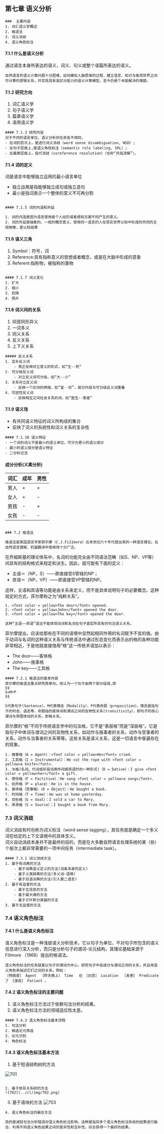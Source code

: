 ## 第七章 语义分析
~~~~
###  主要内容
1. 词汇语义学概述
2. 格语法
3. 词义消歧
4. 语义角色标注

~~~~

#### 7.1.1 什么是语义分析
通过语言本身所表达的语义，词义、句义或整个语篇所表达的语义。
~~~~
自然语言的语义计算问题十分困难，如何模拟人脑思维的过程，建立语言、知识与客观世界之间可计算的逻辑关系，并实现具有高区分能力的语义计算模型，至今仍是个未能解决的难题。
~~~~

#### 7.1.2 研究方向
1. 词汇语义学
2. 句子语义学
3. 篇章语义学
4. 语用语义学
~~~~
#### 7.1.3 研究内容
对于不同的语言单位，语义分析的任务各不相同。  
- 在词的层次上，是进行词义消歧（word sense disambiguation, WSD）;  
- 在句子层面上,是语义角色标注（semantic role labeling, SRL）;  
- 在篇章层面上，指代消歧（coreference resolution）（也称“共指消解”）。
~~~~

#### 7.1.4 词的定义
词是语言中能够独立运用的最小语言单位

- 独立运用是指能够独立成句或独立造句
- 最小是指词表示一个整体的意义不可再分割
~~~~

#### 7.1.5 词的内涵和外延

1. 词的内涵是因为语言使用者个人经历或者感知方面不同产生的意义。
2. 词的外延是抽象的、一般的概念意义，使用同一语言的人在现实世界认知中形成的共同的主观映像，是认知结果

~~~~
#### 7.1.6 语义三角
1. Symbol：符号，词
2. Reference:具有指称意义的思想或者概念，或是在大脑中形成的意象
3. Referent:指称物，被指称的事物
~~~~

#### 7.1.7 词义变化
1. 扩大
2. 缩小
3. 贬降
4. 扬升
~~~~
#### 7.1.8 词义间的关系
1. 同音同形异义
2. 一词多义
3. 同义关系
4. 反义关系
5. 上下义关系
~~~~
##### 反义关系
1. 互补反义词
	- 真正反映对立意义的形式，如“生--死”
2. 可分级反义词
	- 对立反义词可分级，如“大--小”
3. 关系对立反义词
	- 反映一个区间的两端，如“富--穷”，部分内容与可分级反义词重叠
4. 可逆性反义词
	- 反映相互之间社会关系的词，如“医生--患者”
~~~~
#### 7.1.9 语义场
- 有共同语义特征的词义所构成的集合
- 反映了词义的系统性和词义关系的复杂性
~~~~
#### 7.1.10 语义特征
- 一个词的词义不是最小的语义单位，可分为更小的语义成分
- 最小的语义成分是语义特征
- 二分标记法
~~~~
#### 成分分析(义素分析)

|  词汇   | 成年  |男性  |
|  ----  | ----  |----  |
| 男人  | + | +  |
| 女人  | + | -  |
| 男孩  | - | +  |
| 女孩  | - | -  |

~~~~

### 7.2 格语法

格语法是美国语言学家菲尔摩（C.J.Fi11more）在本世纪六十年代提出来的一种语言理论。在自然语言理解、机器翻译中使用得十分广泛。
~~~~
在乔姆斯基的理论体系中，名词的功能完全由不同语法范畴（如S、NP、VP等）间具有的结构格式来规定和派生。因此，就可能有下面的定义：
- 主语＝〔NP，S〕——即直接受S管辖的NP；
- 宾语＝〔NP，VP〕——即直接受VP管辖的NP。


这样，主语和宾语等功能是由关系来定义，而不是具体说明句子的必要概念。这种规定的方式，菲尔摩称之为“纯粹关系”。
~~~~
1. <font color = yellow>The door</font> opened.
2. <font color = yellow>John</font> opened the door.
3. <font color = yellow>The key</font> opened the door.

这种“主语——宾语”语法不能体现动词和名词在句子底层所具有的句法语义关系。
~~~~
菲尔摩提出，应该给那些在不同的语境中显然起相同作用的名词赋予不变的值。由于动词与名词的这种语义关系与传统语法中通过形态变化而表示出的格的各种功能非常相近，于是他就直接借用“格”这一传统术语加以表示：

- The door——客体格
- John——施事格
- The key——工具格
~~~~
#### 7.2.1 格语法的基本内容
菲尔摩的格语法重点研究简单句。他认为一个句子由两个部分组成,即  
$$
S=M+P
$$  

S代表句子(Sentence)，M代表情态（Modality），P代表命题（proposition）。情态是指句子的时态、语态等，命题指的是体词和谓词之间的及物性关系(transitivity），即句子的核心谓词与周围体词的关系，即格关系。
~~~~
菲尔摩的“格”不同于传统语言学中的句法格，它不是“表层格”而是“深层格”。它是指句子中体词与谓词之间的及物性关系，如动作与施事者的关系，动作与受事者的关系，动作与当事者的关系等等。这些关系是语义关系，这是一切语言中普遍存在的现象。
~~~~
1. 施事格（A = Agent）：<font color = yellow>He</font> cried.
2. 工具格（I = Instrumental）：He cut the rope with <font color = yellow>a knife</font>.
3. 与格(名词、代词或形容词用作间接宾语时的一种形式)（D = Dative）：I give <font color = yellow>her</font> a gift.
4. 使役格（F = Factitive）：He sang <font color = yellow>a song</font>.
5. 处所格（P = place）：He is in the house.
6. 客体格（受事格）（O = Object）：He bought a book.
7. 时间格（T = Time）：He was at home yesterday.
8. 目标格（G = Goal）：I sold a car to Mary.
9. 来源格（S = Source）：I bought a book from Mary.

~~~~
### 7.3 词义消歧
词义消歧有时也称为词义标注（word sense tagging），其任务就是确定一个多义词在给定的上下文语境中的具体含义。  
词义自动消歧本身并不是最终的目的，而是在大多数自然语言处理系统的某（些）个层次上都非常需要的一项中间任务（intermediate task）。
~~~~
#### 7.3.1 词义消歧方法
1. 基于有词典的方法
	- 基于词典语义定义的方法(词条本身的定义)
	- 基于义类辞典的方法(多义词-语境)
	- 基于双语词典的方法(引入第二语言)
2. 基于有监督的方法
	- 基于互信息的方法
	- 基于最大熵的方法
	- 基于贝叶斯分类器的方法 
3. 基于无监督的方法
~~~~
### 7.4 语义角色标注
#### 7.4.1 什么是语义角色标注
语义角色标注是一种浅层语义分析技术，它以句子为单位，不对句子所包含的语义信息进行深入分析，而只是分析句子的谓词-论元结构，其理论基础来源于Fillmore （1968）提出的格语法。
~~~~
语义角色标注的任务就是以句子的谓词为中心，研究句子中各成分与谓词之间的关系，并且用语义角色来描述它们之间的关系。例如：  
［特朗普］ Agent 　［昨天晚上］ Time 　在　［白宫］ Location 　［发表］ Predicate 　了　［演说］ Patient 。
~~~~
#### 7.4.2 语义角色标注的主要问题
1. 语义角色标注方法过于依赖句法分析的结果。
2. 语义角色标注方法的领域适应性太差。

~~~~
#### 7.4.3 语义角色标注基本流程
1. 句法分析
2. 候选论元筛选
3. 论元识别
4. 角色标注
~~~~
#### 7.4.3 语义角色标注基本方法
1. 基于短语结构树的方法

![701](../cl/img/701.png)
~~~~

2. 基于依存关系树的方法
![702](../cl/img/702.png)
~~~~
3. 基于语块的方法
![703](../cl/img/703.png)
~~~~
4. 语义角色标注的融合方法

目的是减轻句法分析错误对语义角色标注影响。这种是指将多个语义角色标注系统的结果进行融合，利用不同语义角色结果之间的差异性和互补性，综合获得一个最好的结果。
